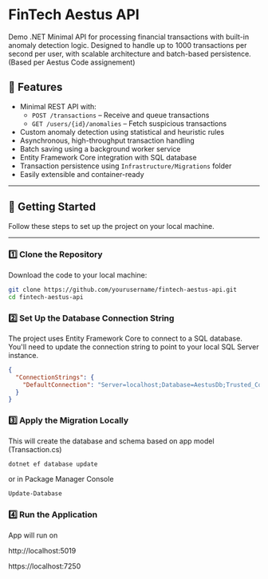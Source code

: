 ﻿# FinTech Aestus API
Demo .NET Minimal API for processing financial transactions with built-in anomaly detection logic. Designed to handle up to 1000 transactions per second per user, with scalable architecture and batch-based persistence. (Based per Aestus Code assignement)

## 🔧 Features

- Minimal REST API with:
  - `POST /transactions` – Receive and queue transactions
  - `GET /users/{id}/anomalies` – Fetch suspicious transactions
- Custom anomaly detection using statistical and heuristic rules
- Asynchronous, high-throughput transaction handling
- Batch saving using a background worker service
- Entity Framework Core integration with SQL database
- Transaction persistence using `Infrastructure/Migrations` folder
- Easily extensible and container-ready

---

## 🚀 Getting Started

Follow these steps to set up the project on your local machine.

---

### 1️⃣ Clone the Repository

Download the code to your local machine:

```bash
git clone https://github.com/yourusername/fintech-aestus-api.git
cd fintech-aestus-api
```

### 2️⃣  Set Up the Database Connection String

The project uses Entity Framework Core to connect to a SQL database. You'll need to update the connection string to point to your local SQL Server instance.

```json
{
  "ConnectionStrings": {
    "DefaultConnection": "Server=localhost;Database=AestusDb;Trusted_Connection=True;"
  }
}
```

### 3️⃣  Apply the Migration Locally

This will create the database and schema based on app model (Transaction.cs)

```bash
dotnet ef database update
```
or in Package Manager Console

```bash
Update-Database
```

### 4️⃣  Run the Application

App will run on

http://localhost:5019

https://localhost:7250